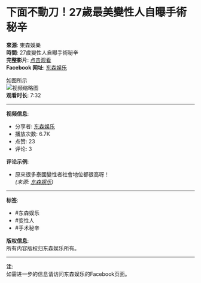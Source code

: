 # 下面不動刀！27歲最美變性人自曝手術秘辛

**來源**: 東森娛樂  
**時間**: 27歲變性人自曝手術秘辛  
**完整影片**: [点击观看](https://bit.ly/2jYl7qr)  
**Facebook 网址**: [东森娱乐](https://www.facebook.com/ebcstar)  

如图所示  
![视频缩略图](https://scontent-sjc3-1.xx.fbcdn.net/v/t15.5256-10/473280923_1286034645941638_8536363153484911688_n.jpg?stp=dst-jpg_s640x640_tt6&_nc_cat=107&ccb=1-7&_nc_sid=282d23&_nc_ohc=k7LzanHURosQ7kNvgEV1zUg&_nc_zt=23&_nc_ht=scontent-sjc3-1.xx&_nc_gid=Au1kr-0inJug8ryJyGPSwou&oh=00_AYDtMn6Z9UJAvjYSM_4s4q9mHrxKpgbEwGSwEZDIUGwH9A&oe=678C01A8)  
**观看时长**: 7:32

---

**视频信息**:  
- 分享者: [东森娱乐](https://www.facebook.com/ebcstar?__tn__=-UC)  
- 播放次数: 6.7K  
- 点赞: 23  
- 评论: 3

**评论示例**:  
- 原來很多泰國變性者社會地位都很高呀！  
  *(来源: [东森娱乐](https://www.facebook.com/ebcstar?comment_id=Y29tbWVudDo4Njg2MTE2OTUyOTk2NjRfOTc4ODg4NTEzOTc4OTEx&__tn__=R))*

---

**标签**:  
- #东森娱乐  
- #变性人  
- #手术秘辛

**版权信息**:  
所有内容版权归东森娱乐所有。  

---

**注**:  
如需进一步的信息请访问东森娱乐的Facebook页面。
<!-- tcd_original_link https://www.facebook.com/ebcstar/videos/%E4%B8%8B%E9%9D%A2%E4%B8%8D%E5%8B%95%E5%88%8027%E6%AD%B2%E6%9C%80%E7%BE%8E%E8%AE%8A%E6%80%A7%E4%BA%BA%E8%87%AA%E6%9B%9D%E6%89%8B%E8%A1%93%E7%A7%98%E8%BE%9B/498024192602920/ -->
